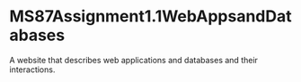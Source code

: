 # MS87Assignment1.1WebAppsandDatabases
A website that describes web applications and databases and their interactions.
